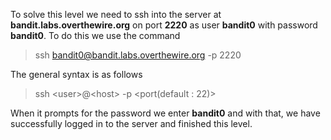 To solve this level we need to ssh into the server at **bandit.labs.overthewire.org** on port **2220** as user **bandit0** with password **bandit0**. To do this we use the command

> ssh bandit0@bandit.labs.overthewire.org -p 2220

The general syntax is as follows

> ssh \<user\>@\<host\> -p \<port(default : 22)\> 

When it prompts for the password we enter **bandit0** and with that, we have successfully logged in to the server and finished this level.